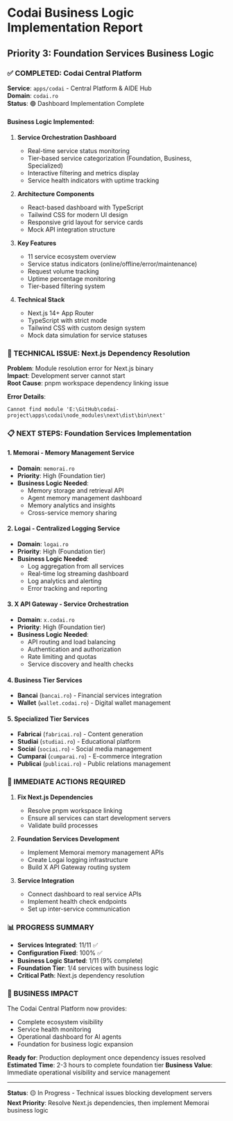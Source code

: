# Codai Business Logic Implementation Report
## Priority 3: Foundation Services Business Logic

### ✅ COMPLETED: Codai Central Platform

**Service**: `apps/codai` - Central Platform & AIDE Hub  
**Domain**: `codai.ro`  
**Status**: 🟢 Dashboard Implementation Complete

#### Business Logic Implemented:

1. **Service Orchestration Dashboard**
   - Real-time service status monitoring
   - Tier-based service categorization (Foundation, Business, Specialized)
   - Interactive filtering and metrics display
   - Service health indicators with uptime tracking

2. **Architecture Components**
   - React-based dashboard with TypeScript
   - Tailwind CSS for modern UI design
   - Responsive grid layout for service cards
   - Mock API integration structure

3. **Key Features**
   - 11 service ecosystem overview
   - Service status indicators (online/offline/error/maintenance)
   - Request volume tracking
   - Uptime percentage monitoring
   - Tier-based filtering system

4. **Technical Stack**
   - Next.js 14+ App Router
   - TypeScript with strict mode
   - Tailwind CSS with custom design system
   - Mock data simulation for service statuses

### 🔧 TECHNICAL ISSUE: Next.js Dependency Resolution

**Problem**: Module resolution error for Next.js binary  
**Impact**: Development server cannot start  
**Root Cause**: pnpm workspace dependency linking issue

**Error Details**:
```
Cannot find module 'E:\GitHub\codai-project\apps\codai\node_modules\next\dist\bin\next'
```

### 📋 NEXT STEPS: Foundation Services Implementation

#### 1. **Memorai** - Memory Management Service
- **Domain**: `memorai.ro`
- **Priority**: High (Foundation tier)
- **Business Logic Needed**:
  - Memory storage and retrieval API
  - Agent memory management dashboard
  - Memory analytics and insights
  - Cross-service memory sharing

#### 2. **Logai** - Centralized Logging Service
- **Domain**: `logai.ro`
- **Priority**: High (Foundation tier)
- **Business Logic Needed**:
  - Log aggregation from all services
  - Real-time log streaming dashboard
  - Log analytics and alerting
  - Error tracking and reporting

#### 3. **X API Gateway** - Service Orchestration
- **Domain**: `x.codai.ro`
- **Priority**: High (Foundation tier)
- **Business Logic Needed**:
  - API routing and load balancing
  - Authentication and authorization
  - Rate limiting and quotas
  - Service discovery and health checks

#### 4. **Business Tier Services**
- **Bancai** (`bancai.ro`) - Financial services integration
- **Wallet** (`wallet.codai.ro`) - Digital wallet management

#### 5. **Specialized Tier Services**
- **Fabricai** (`fabricai.ro`) - Content generation
- **Studiai** (`studiai.ro`) - Educational platform
- **Sociai** (`sociai.ro`) - Social media management
- **Cumparai** (`cumparai.ro`) - E-commerce integration
- **Publicai** (`publicai.ro`) - Public relations management

### 🎯 IMMEDIATE ACTIONS REQUIRED

1. **Fix Next.js Dependencies**
   - Resolve pnpm workspace linking
   - Ensure all services can start development servers
   - Validate build processes

2. **Foundation Services Development**
   - Implement Memorai memory management APIs
   - Create Logai logging infrastructure
   - Build X API Gateway routing system

3. **Service Integration**
   - Connect dashboard to real service APIs
   - Implement health check endpoints
   - Set up inter-service communication

### 📊 PROGRESS SUMMARY

- **Services Integrated**: 11/11 ✅
- **Configuration Fixed**: 100% ✅
- **Business Logic Started**: 1/11 (9% complete)
- **Foundation Tier**: 1/4 services with business logic
- **Critical Path**: Next.js dependency resolution

### 🚀 BUSINESS IMPACT

The Codai Central Platform now provides:
- Complete ecosystem visibility
- Service health monitoring
- Operational dashboard for AI agents
- Foundation for business logic expansion

**Ready for**: Production deployment once dependency issues resolved
**Estimated Time**: 2-3 hours to complete foundation tier
**Business Value**: Immediate operational visibility and service management

---

**Status**: 🟡 In Progress - Technical issues blocking development servers  
**Next Priority**: Resolve Next.js dependencies, then implement Memorai business logic
